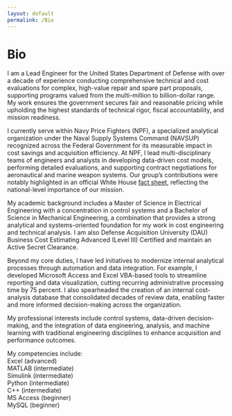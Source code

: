 ```yaml
---
layout: default
permalink: /Bio
---
```



# Bio  

I am a Lead Engineer for the United States Department of Defense with over a decade of experience conducting comprehensive technical and cost evaluations for complex, high-value repair and spare part proposals, supporting programs valued from the multi-million to billion-dollar range. My work ensures the government secures fair and reasonable pricing while upholding the highest standards of technical rigor, fiscal accountability, and mission readiness.  

I currently serve within Navy Price Fighters (NPF), a specialized analytical organization under the Naval Supply Systems Command (NAVSUP) recognized across the Federal Government for its measurable impact in cost savings and acquisition efficiency. At NPF, I lead multi-disciplinary teams of engineers and analysts in developing data-driven cost models, performing detailed evaluations, and supporting contract negotiations for aeronautical and marine weapon systems. Our group’s contributions were notably highlighted in an official White House [fact sheet][fact_sheet], reflecting the national-level importance of our mission.

My academic background includes a Master of Science in Electrical Engineering with a concentration in control systems and a Bachelor of Science in Mechanical Engineering, a combination that provides a strong analytical and systems-oriented foundation for my work in cost engineering and technical analysis. I am also Defense Acquisition University (DAU) Business Cost Estimating Advanced (Level III) Certified and maintain an Active Secret Clearance.  

Beyond my core duties, I have led initiatives to modernize internal analytical processes through automation and data integration. For example, I developed Microsoft Access and Excel VBA-based tools to streamline reporting and data visualization, cutting recurring administrative processing time by 75 percent. I also spearheaded the creation of an internal cost-analysis database that consolidated decades of review data, enabling faster and more informed decision-making across the organization.  

My professional interests include control systems, data-driven decision-making, and the integration of data engineering, analysis, and machine learning with traditional engineering disciplines to enhance acquisition and performance outcomes.  


My competencies include:  
Excel (advanced)  
MATLAB (intermediate)  
Simulink (intermediate)  
Python (intermediate)  
C++ (intermediate)  
MS Access (beginner)  
MySQL (beginner)  



[fact_sheet]: https://bidenwhitehouse.archives.gov/omb/briefing-room/2023/11/08/fact-sheet-biden-harris-administration-announces-new-better-contracting-initiative-to-save-billions-annually/
